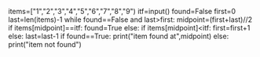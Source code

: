items=["1","2","3","4","5","6","7","8","9")
itf=input()
found=False
first=0
last=len(items)-1
while found==False and last>first:
    midpoint=(first+last)//2
    if items[midpoint]==itf:
        found=True
    else:
        if items[midpoint]<itf:
            first=first+1
        else:
            last=last-1
if found==True:
    print("item found at",midpoint)
else:
    print("item not found")
